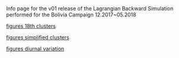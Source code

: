 Info page for the v01 release of the Lagrangian Backward Simulation performed 
for the Bolivia Campaign 12.2017~05.2018

[figures 18th clusters](./flexpart_management/notebooks/run_2019-10-02_13-42-52_/clustering/04_conc_percentage_calc.md)

[figures simplified clusters](./flexpart_management/notebooks/run_2019-10-02_13-42-52_/clustering/05_analyze_clusters_new.md)

[figures diurnal variation](./flexpart_management/notebooks/run_2019-10-02_13-42-52_/clustering/03_diurnal_variability.md)

